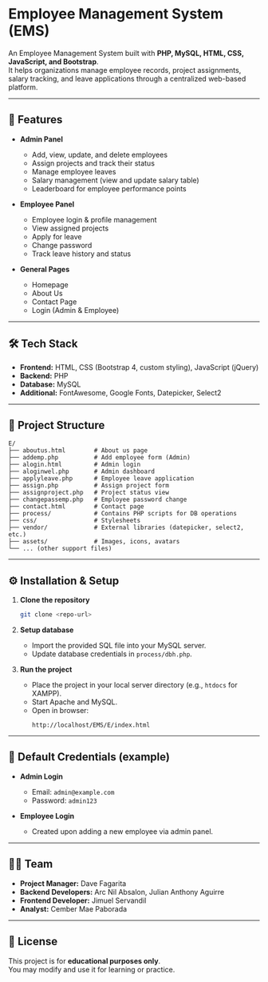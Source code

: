 # Employee Management System (EMS)

An Employee Management System built with **PHP, MySQL, HTML, CSS, JavaScript, and Bootstrap**.  
It helps organizations manage employee records, project assignments, salary tracking, and leave applications through a centralized web-based platform.

---

## 🚀 Features

- **Admin Panel**
  - Add, view, update, and delete employees
  - Assign projects and track their status
  - Manage employee leaves
  - Salary management (view and update salary table)
  - Leaderboard for employee performance points

- **Employee Panel**
  - Employee login & profile management
  - View assigned projects
  - Apply for leave
  - Change password
  - Track leave history and status

- **General Pages**
  - Homepage
  - About Us
  - Contact Page
  - Login (Admin & Employee)

---

## 🛠️ Tech Stack

- **Frontend:** HTML, CSS (Bootstrap 4, custom styling), JavaScript (jQuery)
- **Backend:** PHP
- **Database:** MySQL
- **Additional:** FontAwesome, Google Fonts, Datepicker, Select2

---

## 📂 Project Structure

```
E/
├── aboutus.html        # About us page
├── addemp.php          # Add employee form (Admin)
├── alogin.html         # Admin login
├── aloginwel.php       # Admin dashboard
├── applyleave.php      # Employee leave application
├── assign.php          # Assign project form
├── assignproject.php   # Project status view
├── changepassemp.php   # Employee password change
├── contact.html        # Contact page
├── process/            # Contains PHP scripts for DB operations
├── css/                # Stylesheets
├── vendor/             # External libraries (datepicker, select2, etc.)
├── assets/             # Images, icons, avatars
└── ... (other support files)
```

---

## ⚙️ Installation & Setup

1. **Clone the repository**
   ```bash
   git clone <repo-url>
   ```

2. **Setup database**
   - Import the provided SQL file into your MySQL server.
   - Update database credentials in `process/dbh.php`.

3. **Run the project**
   - Place the project in your local server directory (e.g., `htdocs` for XAMPP).
   - Start Apache and MySQL.
   - Open in browser:
     ```
     http://localhost/EMS/E/index.html
     ```

---

## 🔑 Default Credentials (example)

- **Admin Login**
  - Email: `admin@example.com`
  - Password: `admin123`

- **Employee Login**
  - Created upon adding a new employee via admin panel.

---

## 👨‍💻 Team

- **Project Manager:** Dave Fagarita  
- **Backend Developers:** Arc Nil Absalon, Julian Anthony Aguirre  
- **Frontend Developer:** Jimuel Servandil  
- **Analyst:** Cember Mae Paborada  

---

## 📜 License

This project is for **educational purposes only**.  
You may modify and use it for learning or practice.
